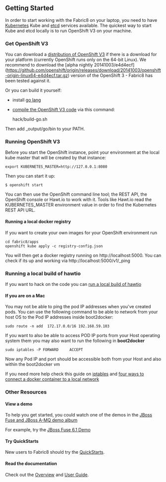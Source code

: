 ## Getting Started

In order to start working with the Fabric8 on your laptop, you need to have 
[Kubernetes](https://github.com/GoogleCloudPlatform/kubernetes) Kube and 
[etcd](https://github.com/coreos/etcd) services available. The quickest way to start Kube and etcd locally 
is to run OpenShift V3 on your machine.

### Get OpenShift V3

You can download a [distribution of OpenShift V3](https://github.com/openshift/origin/releases) if there is a download 
for your platform (currently OpenShift runs only on the 64-bit Linux). We recommend to download the [alpha nightly 20141003/e4d4ecf]
(https://github.com/openshift/origin/releases/download/20141003/openshift-origin-linux64-e4d4ecf.tar.gz) version of the
OpenShift 3 - Fabric8 has been tested against it.

Or you can build it yourself:

* install [go lang](http://golang.org/doc/install)
* [compile the OpenShift V3 code](https://github.com/jstrachan/origin/blob/master/README.md#getting-started) via this command:

    hack/build-go.sh

Then add _output/go/bin to your PATH.

### Running OpenShift V3

Before you start the OpenShift instance, point your environment at the local kube master that will be created by that instance:

    export KUBERNETES_MASTER=http://127.0.0.1:8080

Then you can start it up:

    $ openshift start

You can then use the OpenShift command line tool; the REST API, the OpenShift console or Hawt.io to work with it. Tools
like Hawt.io read the KUBERNETES_MASTER environment value in order to find the Kubernetes REST API URL.

#### Running a local docker registry

If you want to create your own images for your OpenShift environment run

    cd fabric8/apps
    openshift kube apply -c registry-config.json

You will then get a docker registry running on http://localhost:5000. You can check if its up and working via http://localhost:5000/v1/_ping

### Running a local build of hawtio

If you want to hack on the code you can [run a local build of hawtio](https://github.com/hawtio/hawtio/blob/master/BUILDING.md#running-hawtio-against-kubernetes--openshift)

#### If you are on a Mac

You may not be able to ping the pod IP addresses when you've created pods. You can use the following command to be able to network from your host OS to the Pod IP addresses inside boot2docker:

    sudo route -n add  172.17.0.0/16 192.168.59.103

If you want to also be able to access POD IP ports from your Host operating system them you may also want to run the following in **boot2docker**

    sudo iptables -P FORWARD     ACCEPT

Now any Pod IP and port should be accessible both from your Host and also within the boot2docker vm

If you need more help check this guide on [iptables](https://www.frozentux.net/iptables-tutorial/iptables-tutorial.html) and [four ways to connect a docker container to a local network](http://blog.oddbit.com/2014/08/11/four-ways-to-connect-a-docker/)

### Other Resources

#### View a demo

To help you get started, you could watch one of the demos in the  <a class="btn btn-success" href="https://vimeo.com/album/2635012">JBoss Fuse and JBoss A-MQ demo album</a>

For example, try the <a class="btn btn-success" href="https://vimeo.com/80625940">JBoss Fuse 6.1 Demo</a>

#### Try QuickStarts

New users to Fabric8 should try the [QuickStarts](/gitbook/quickstarts.html).

#### Read the documentation

Check out the [Overview](/gitbook/overview.html) and [User Guide](/gitbook/index.html).
